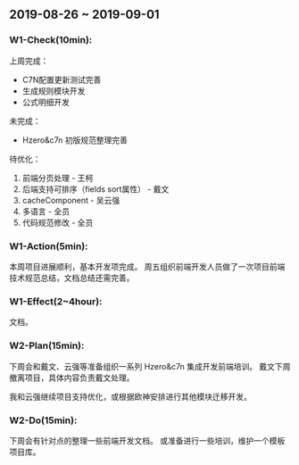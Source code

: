 ## 2019-08-26 ~ 2019-09-01
### W1-Check(10min):

上周完成：
- C7N配置更新测试完善
- 生成规则模块开发
- 公式明细开发

未完成：
- Hzero&c7n 初版规范整理完善
 
待优化：

1. 前端分页处理 - 王柯
2. 后端支持可排序（fields sort属性） - 戴文
3. cacheComponent - 吴云强
4. 多语言 - 全员
5. 代码规范修改 - 全员

### W1-Action(5min):

本周项目进展顺利，基本开发项完成。
周五组织前端开发人员做了一次项目前端技术规范总结，文档总结还需完善。
 
### W1-Effect(2~4hour):

文档。
 
### W2-Plan(15min):

下周会和戴文、云强等准备组织一系列 Hzero&c7n 集成开发前端培训。
戴文下周撤离项目，具体内容负责戴文处理。

我和云强继续项目支持优化，或根据欧神安排进行其他模块迁移开发。
 
### W2-Do(15min):

下周会有针对点的整理一些前端开发文档。
或准备进行一些培训，维护一个模板项目库。
